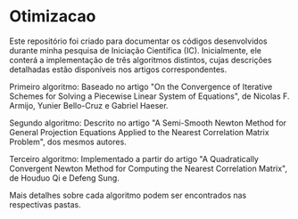 # Otimizacao
Este repositório foi criado para documentar os códigos desenvolvidos durante minha pesquisa de Iniciação Científica (IC). Inicialmente, ele conterá a implementação de três algoritmos distintos, cujas descrições detalhadas estão disponíveis nos artigos correspondentes.

Primeiro algoritmo: Baseado no artigo "On the Convergence of Iterative Schemes for Solving a Piecewise Linear System of Equations", de Nicolas F. Armijo, Yunier Bello-Cruz e Gabriel Haeser.

Segundo algoritmo: Descrito no artigo "A Semi-Smooth Newton Method for General Projection Equations Applied to the Nearest Correlation Matrix Problem", dos mesmos autores.

Terceiro algoritmo: Implementado a partir do artigo "A Quadratically Convergent Newton Method for Computing the Nearest Correlation Matrix", de Houduo Qi e Defeng Sung.

Mais detalhes sobre cada algoritmo podem ser encontrados nas respectivas pastas.
